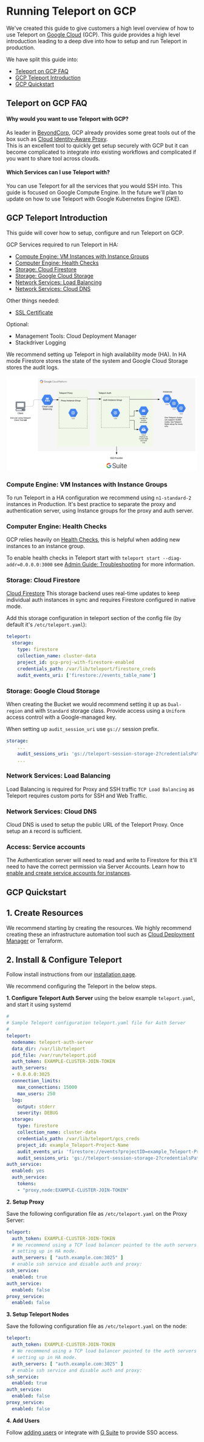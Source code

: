 # Running Teleport on GCP

We've created this guide to give customers a high level overview of how to use Teleport
on [Google Cloud](https://cloud.google.com/gcp/) (GCP). This guide provides a high level 
introduction leading to a deep dive into how to setup and run Teleport in production.

We have split this guide into:

- [Teleport on GCP FAQ](#teleport-on-gcp-faq)
- [GCP Teleport Introduction](#gcp-teleport-introduction)
- [GCP Quickstart](#gcp-quickstart)

## Teleport on GCP FAQ
#### Why would you want to use Teleport with GCP?
As leader in [BeyondCorp](https://cloud.google.com/beyondcorp/), GCP already provides
some great tools out of the box such as [Cloud Identity-Aware Proxy](https://cloud.google.com/iap/).  
This is an excellent tool to quickly get setup securely with GCP but it can become 
complicated to integrate into existing workflows and complicated if you want to share 
tool across clouds. 

#### Which Services can I use Teleport with?

You can use Teleport for all the services that you would SSH into. This guide is 
focused on Google Compute Engine. In the future we'll plan to update on how to use 
Teleport with Google Kubernetes Engine (GKE). 

## GCP Teleport Introduction

This guide will cover how to setup, configure and run Teleport on GCP.

GCP Services required to run Teleport in HA:

 - [Compute Engine: VM Instances with Instance Groups](#compute-engine-vm-instances-with-instance-groups)
 - [Computer Engine: Health Checks](#computer-engine-health-checks)
 - [Storage: Cloud Firestore](#storage-cloud-firestore)
 - [Storage: Google Cloud Storage](#storage-google-cloud-storage)
 - [Network Services: Load Balancing](#network-services-load-balancing)
 - [Network Services: Cloud DNS](#network-services-cloud-dns)
 
Other things needed:

 - [SSL Certificate](https://cloud.google.com/load-balancing/docs/ssl-certificates)

Optional:

 - Management Tools: Cloud Deployment Manager
 - Stackdriver Logging

We recommend setting up Teleport in high availability mode (HA). In HA mode Firestore 
stores the state of the system and Google Cloud Storage stores the audit logs.

![GCP Intro Image](img/gcp/gcp-teleport.svg)


### Compute Engine: VM Instances with Instance Groups
To run Teleport in a HA configuration we recommend using `n1-standard-2` instances in 
Production. It's best practice to separate the proxy and authentication server, using
Instance groups for the proxy and auth server. 

### Computer Engine: Health Checks
GCP relies heavily on [Health Checks](https://cloud.google.com/load-balancing/docs/health-checks),
this is helpful when adding new instances to an instance group. 

To enable health checks in Teleport start with `teleport start --diag-addr=0.0.0.0:3000` 
see  [Admin Guide: Troubleshooting](admin-guide.md#troubleshooting) for more information. 

### Storage: Cloud Firestore 

[Cloud Firestore](https://cloud.google.com/firestore/) This storage backend uses real-time 
updates to keep individual auth instances in sync and requires Firestore configured 
in native mode.

Add this storage configuration in teleport section of the config file (by default it's `/etc/teleport.yaml`):

```yaml
teleport:
  storage:
    type: firestore
    collection_name: cluster-data
    project_id: gcp-proj-with-firestore-enabled
    credentials_path: /var/lib/teleport/firestore_creds
    audit_events_uri: ['firestore://events_table_name']
```

### Storage: Google Cloud Storage


When creating the Bucket we would recommend setting it up as `Dual-region` and with 
`Standard` storage class. Provide access using a `Uniform` access control with a Google-managed
key. 

When setting up `audit_session_uri` use `gs://` session prefix.

```yaml
storage:
    ...
    audit_sessions_uri: 'gs://teleport-session-storage-2?credentialsPath=/var/lib/teleport/gcs_creds&projectID=bc-jdurbin'
    ...
```

### Network Services: Load Balancing

Load Balancing is required for Proxy and SSH traffic `TCP Load Balancing` as Teleport 
requires custom ports for SSH and Web Traffic.

### Network Services: Cloud DNS

Cloud DNS is used to setup the public URL of the Teleport Proxy. Once setup an `A` 
record is sufficient. 

### Access: Service accounts 

The Authentication server will need to read and write to Firestore for this it'll need to have
the correct permission via Server Accounts. Learn how to [enable and create service accounts for instances](https://cloud.google.com/compute/docs/access/create-enable-service-accounts-for-instances).


## GCP Quickstart

## 1. Create Resources
We recommend starting by creating the resources. We highly recommend creating these
an infrastructure automation tool such as [Cloud Deployment Manager](https://cloud.google.com/deployment-manager/) or Terraform. 

 
## 2. Install & Configure Teleport

Follow install instructions from our [installation page](installation.md#linux). 
 
We recommend configuring the Teleport in the below steps. 

**1. Configure Teleport Auth Server** using the below example `teleport.yaml`, and start it 
using systemd

```yaml
#
# Sample Teleport configuration teleport.yaml file for Auth Server
#
teleport:
  nodename: teleport-auth-server
  data_dir: /var/lib/teleport
  pid_file: /var/run/teleport.pid
  auth_token: EXAMPLE-CLUSTER-JOIN-TOKEN
  auth_servers:
  - 0.0.0.0:3025
  connection_limits:
    max_connections: 15000
    max_users: 250
  log:
    output: stderr
    severity: DEBUG
  storage:
    type: firestore
    collection_name: cluster-data
    credentials_path: /var/lib/teleport/gcs_creds
    project_id: example_Teleport-Project-Name
    audit_events_uri: 'firestore://events?projectID=example_Teleport-Project-Name&credentialsPath=/var/lib/teleport/gcs_creds'
    audit_sessions_uri: 'gs://teleport-session-storage-2?credentialsPath=/var/lib/teleport/gcs_creds&projectID=example_Teleport-Project-Name'
auth_service:
  enabled: yes
  auth_service:
    tokens:
    - "proxy,node:EXAMPLE-CLUSTER-JOIN-TOKEN"  
```

**2. Setup Proxy**

Save the following configuration file as `/etc/teleport.yaml` on the Proxy Server:

```yaml
teleport:
  auth_token: EXAMPLE-CLUSTER-JOIN-TOKEN
  # We recommend using a TCP load balancer pointed to the auth servers when 
  # setting up in HA mode. 
  auth_servers: [ "auth.example.com:3025" ]
  # enable ssh service and disable auth and proxy:
ssh_service:
  enabled: true
auth_service:
  enabled: false
proxy_service:
  enabled: false
```

**3. Setup Teleport Nodes**

Save the following configuration file as `/etc/teleport.yaml` on the node:

```yaml
teleport:
  auth_token: EXAMPLE-CLUSTER-JOIN-TOKEN
  # We recommend using a TCP load balancer pointed to the auth servers when 
  # setting up in HA mode. 
  auth_servers: [ "auth.example.com:3025" ]
  # enable ssh service and disable auth and proxy:
ssh_service:
  enabled: true
auth_service:
  enabled: false
proxy_service:
  enabled: false
```

**4. Add Users**

Follow [adding users](enterprise/quickstart-enterprise.md#adding-users) or integrate with [G Suite](ssh_gsuite.md) to provide SSO access.